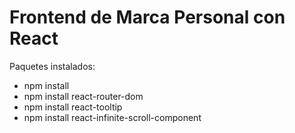 # Frontend de Marca Personal con React

Paquetes instalados:
- npm install
- npm install react-router-dom
- npm install react-tooltip
- npm install react-infinite-scroll-component
